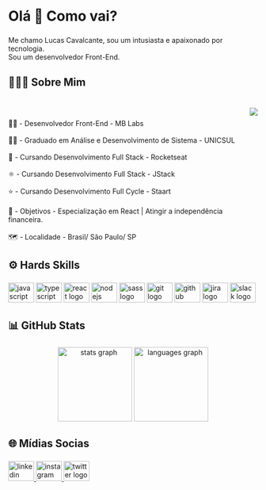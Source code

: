 <h1 align="left">Olá 👋 Como vai?</h1>

###

<p align="left">Me chamo Lucas Cavalcante, sou um intusiasta e apaixonado por tecnologia.<br>Sou um desenvolvedor Front-End.</p>

###

<h2 align="left">🙋🏻‍♂️ Sobre Mim</h2>

###

<br clear="both">

<img align="right" src="https://visitor-badge.laobi.icu/badge?page_id=CtsLucas.CtsLucas&left_color=black&right_color=blue&left_text=Profile Views"  />

###

<p align="left">👨‍💻 - Desenvolvedor Front-End - MB Labs<br><br>👨‍🎓 - Graduado em Análise e Desenvolvimento de Sistema - UNICSUL <br><br>🚀 - Cursando Desenvolvimento Full Stack - Rocketseat<br><br>⚛️ - Cursando Desenvolvimento Full Stack - JStack<br><br>⭐️ - Cursando Desenvolvimento Full Cycle - Staart<br><br>🎯 - Objetivos - Especialização em React  | Atingir a independência financeira.<br><br>🗺️ - Localidade - Brasil/ São Paulo/ SP</p>

###

<h2 align="left">⚙️ Hards Skills</h2>

###

<div align="left">
  <img src="https://cdn.jsdelivr.net/gh/devicons/devicon/icons/javascript/javascript-original.svg" height="40" width="52" alt="javascript logo"  />
  <img src="https://cdn.jsdelivr.net/gh/devicons/devicon/icons/typescript/typescript-original.svg" height="40" width="52" alt="typescript logo"  />
  <img src="https://cdn.jsdelivr.net/gh/devicons/devicon/icons/react/react-original.svg" height="40" width="52" alt="react logo"  />
  <img src="https://cdn.jsdelivr.net/gh/devicons/devicon/icons/nodejs/nodejs-original.svg" height="40" width="52" alt="nodejs logo"  />
  <img src="https://cdn.jsdelivr.net/gh/devicons/devicon/icons/sass/sass-original.svg" height="40" width="52" alt="sass logo"  />
  <img src="https://cdn.jsdelivr.net/gh/devicons/devicon/icons/git/git-original.svg" height="40" width="52" alt="git logo"  />
  <img src="https://cdn.jsdelivr.net/gh/devicons/devicon/icons/github/github-original.svg" height="40" width="52" alt="github logo"  />
  <img src="https://cdn.jsdelivr.net/gh/devicons/devicon/icons/jira/jira-original.svg" height="40" width="52" alt="jira logo"  />
  <img src="https://cdn.jsdelivr.net/gh/devicons/devicon/icons/slack/slack-original.svg" height="40" width="52" alt="slack logo"  />
</div>

###

<h2 align="left">📊 GitHub Stats</h2>

###

<div align="center">
  <img src="https://github-readme-stats.vercel.app/api?hide_title=false&hide_rank=false&show_icons=true&include_all_commits=true&count_private=true&disable_animations=false&theme=dracula&locale=en&hide_border=false&username=CtsLucas" height="150" alt="stats graph"  />
  <img src="https://github-readme-stats.vercel.app/api/top-langs?locale=en&hide_title=false&layout=compact&card_width=320&langs_count=5&theme=dracula&hide_border=false&username=CtsLucas" height="150" alt="languages graph"  />
</div>

###

<h2 align="left">🌐 Mídias Socias</h2>

###

<div align="left">
  <a href="https://www.linkedin.com/in/luucas-cts/" target="_blank">
    <img src="https://raw.githubusercontent.com/maurodesouza/profile-readme-generator/master/src/assets/icons/social/linkedin/default.svg" width="52" height="40" alt="linkedin logo"  />
  </a>
  <a href="https://www.instagram.com/luucas_cts/" target="_blank">
    <img src="https://raw.githubusercontent.com/maurodesouza/profile-readme-generator/master/src/assets/icons/social/instagram/default.svg" width="52" height="40" alt="instagram logo"  />
  </a>
  <a href="https://twitter.com/LuucasCts" target="_blank">
    <img src="https://raw.githubusercontent.com/maurodesouza/profile-readme-generator/master/src/assets/icons/social/twitter/default.svg" width="52" height="40" alt="twitter logo"  />
  </a>
</div>

###
